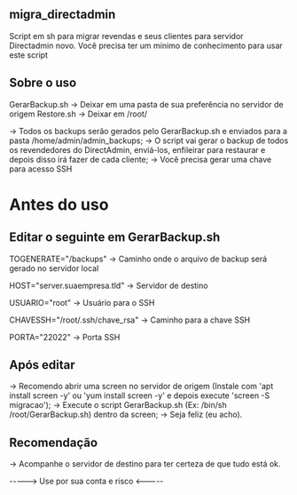 ## migra_directadmin
Script em sh para migrar revendas e seus clientes para servidor Directadmin novo.
Você precisa ter um mínimo de conhecimento para usar este script

## Sobre o uso
GerarBackup.sh -> Deixar em uma pasta de sua preferência no servidor de origem
Restore.sh -> Deixar em /root/

-> Todos os backups serão gerados pelo GerarBackup.sh e enviados para a pasta /home/admin/admin_backups;
-> O script vai gerar o backup de todos os revendedores do DirectAdmin, enviá-los, enfileirar para restaurar e depois disso irá fazer de cada cliente;
-> Você precisa gerar uma chave para acesso SSH

# Antes do uso
## Editar o seguinte em GerarBackup.sh

TOGENERATE="/backups" -> Caminho onde o arquivo de backup será gerado no servidor local

HOST="server.suaempresa.tld" -> Servidor de destino

USUARIO="root" -> Usuário para o SSH

CHAVESSH="/root/.ssh/chave_rsa" -> Caminho para a chave SSH

PORTA="22022" -> Porta SSH

## Após editar
-> Recomendo abrir uma screen no servidor de origem (Instale com 'apt install screen -y' ou 'yum install screen -y' e depois execute 'screen -S migracao');
-> Execute o script GerarBackup.sh (Ex: /bin/sh /root/GerarBackup.sh) dentro da screen;
-> Seja feliz (eu acho).

## Recomendação
-> Acompanhe o servidor de destino para ter certeza de que tudo está ok.

-----> Use por sua conta e risco <-----
